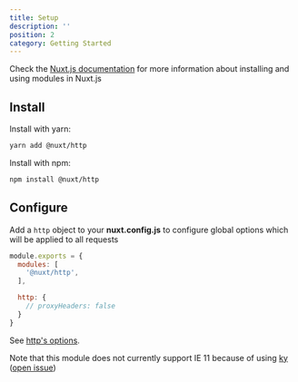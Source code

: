 ```yaml
---
title: Setup
description: ''
position: 2
category: Getting Started
---
```


Check the [Nuxt.js documentation](https://nuxtjs.org/api/configuration-modules#the-modules-property) for more information about installing and using modules in Nuxt.js

## Install

Install with yarn:

```bash
yarn add @nuxt/http
```

Install with npm:

```bash
npm install @nuxt/http
```

## Configure

Add a `http` object to your **nuxt.config.js** to configure global options which will be applied to all requests

```js
module.exports = {
  modules: [
    '@nuxt/http',
  ],

  http: {
    // proxyHeaders: false
  }
}
```

See [http's options](/api/#options).

<alert type="warning">

Note that this module does not currently support IE 11 because of using [ky](https://github.com/sindresorhus/ky) ([open issue](https://github.com/nuxt/http/issues/126))

</alert>